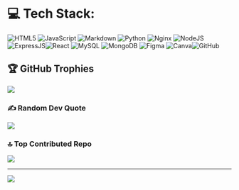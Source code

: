
# 💻 Tech Stack:
  ![HTML5](https://img.shields.io/badge/html5-%23E34F26.svg?style=flat&logo=html5&logoColor=white) ![JavaScript](https://img.shields.io/badge/javascript-%23323330.svg?style=flat&logo=javascript&logoColor=%23F7DF1E) ![Markdown](https://img.shields.io/badge/markdown-%23000000.svg?style=flat&logo=markdown&logoColor=white) ![Python](https://img.shields.io/badge/python-3670A0?style=flat&logo=python&logoColor=ffdd54) ![Nginx](https://img.shields.io/badge/nginx-%23009639.svg?style=flat&logo=nginx&logoColor=white) ![NodeJS](https://img.shields.io/badge/node.js-6DA55F?style=flat&logo=node.js&logoColor=white) ![ExpressJS](https://img.shields.io/badge/Express.js-000000?logo=express&logoColor=fff&style=flat)![React](https://img.shields.io/badge/react-%2320232a.svg?style=flat&logo=react&logoColor=%2361DAFB) ![MySQL](https://img.shields.io/badge/mysql-4479A1.svg?style=flat&logo=mysql&logoColor=white) ![MongoDB](https://img.shields.io/badge/MongoDB-%234ea94b.svg?style=flat&logo=mongodb&logoColor=white) ![Figma](https://img.shields.io/badge/figma-%23F24E1E.svg?style=flat&logo=figma&logoColor=white) ![Canva](https://img.shields.io/badge/Canva-%2300C4CC.svg?style=flat&logo=Canva&logoColor=white)![GitHub](https://img.shields.io/badge/github-%23121011.svg?style=flat&logo=github&logoColor=white)

 


## 🏆 GitHub Trophies
![](https://github-profile-trophy.vercel.app/?username=moltresIn&theme=radical&no-frame=true&no-bg=false&margin-w=4)

### ✍️ Random Dev Quote
![](https://quotes-github-readme.vercel.app/api?type=horizontal&theme=radical)

### 🔝 Top Contributed Repo
![](https://github-contributor-stats.vercel.app/api?username=moltresIn&limit=5&theme=nightowl&combine_all_yearly_contributions=true)

---
[![](https://visitcount.itsvg.in/api?id=moltresIn&icon=0&color=0)](https://visitcount.itsvg.in)

<!-- Proudly created with GPRM ( https://gprm.itsvg.in ) -->
